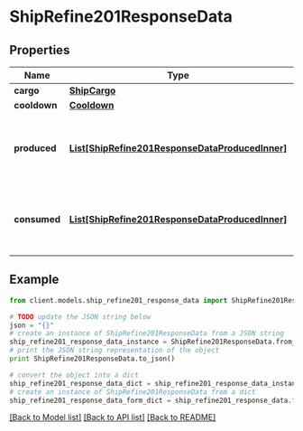 # ShipRefine201ResponseData


## Properties

Name | Type | Description | Notes
------------ | ------------- | ------------- | -------------
**cargo** | [**ShipCargo**](ShipCargo.md) |  | 
**cooldown** | [**Cooldown**](Cooldown.md) |  | 
**produced** | [**List[ShipRefine201ResponseDataProducedInner]**](ShipRefine201ResponseDataProducedInner.md) | Goods that were produced by this refining process. | 
**consumed** | [**List[ShipRefine201ResponseDataProducedInner]**](ShipRefine201ResponseDataProducedInner.md) | Goods that were consumed during this refining process. | 

## Example

```python
from client.models.ship_refine201_response_data import ShipRefine201ResponseData

# TODO update the JSON string below
json = "{}"
# create an instance of ShipRefine201ResponseData from a JSON string
ship_refine201_response_data_instance = ShipRefine201ResponseData.from_json(json)
# print the JSON string representation of the object
print ShipRefine201ResponseData.to_json()

# convert the object into a dict
ship_refine201_response_data_dict = ship_refine201_response_data_instance.to_dict()
# create an instance of ShipRefine201ResponseData from a dict
ship_refine201_response_data_form_dict = ship_refine201_response_data.from_dict(ship_refine201_response_data_dict)
```
[[Back to Model list]](../README.md#documentation-for-models) [[Back to API list]](../README.md#documentation-for-api-endpoints) [[Back to README]](../README.md)


